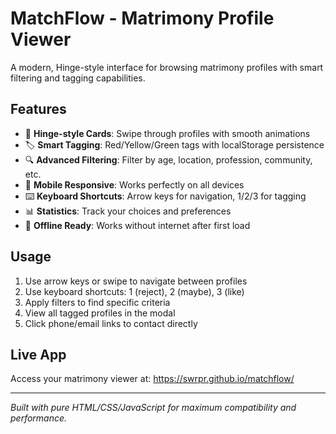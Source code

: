 # MatchFlow - Matrimony Profile Viewer

A modern, Hinge-style interface for browsing matrimony profiles with smart filtering and tagging capabilities.

## Features

- 🎯 **Hinge-style Cards**: Swipe through profiles with smooth animations
- 🏷️ **Smart Tagging**: Red/Yellow/Green tags with localStorage persistence
- 🔍 **Advanced Filtering**: Filter by age, location, profession, community, etc.
- 📱 **Mobile Responsive**: Works perfectly on all devices
- ⌨️ **Keyboard Shortcuts**: Arrow keys for navigation, 1/2/3 for tagging
- 📊 **Statistics**: Track your choices and preferences
- 💾 **Offline Ready**: Works without internet after first load

## Usage

1. Use arrow keys or swipe to navigate between profiles
2. Use keyboard shortcuts: 1 (reject), 2 (maybe), 3 (like)
3. Apply filters to find specific criteria
4. View all tagged profiles in the modal
5. Click phone/email links to contact directly

## Live App

Access your matrimony viewer at: https://swrpr.github.io/matchflow/

---

*Built with pure HTML/CSS/JavaScript for maximum compatibility and performance.*
